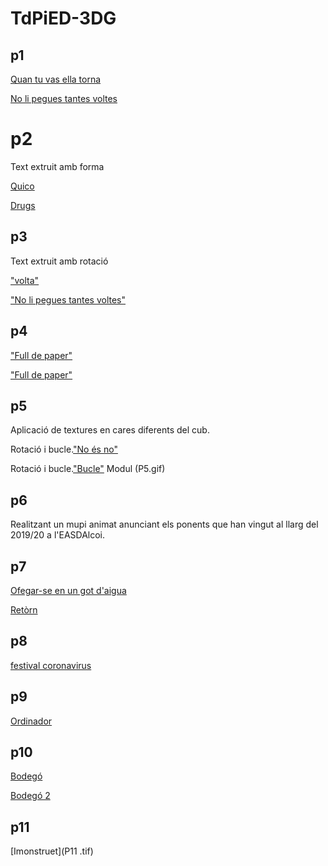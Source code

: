 # TdPiED-3DG
## p1
[Quan tu vas ella torna](P1.gif)

[No li pegues tantes voltes](P1Blanc.gif)

#  p2
Text extruit amb forma 

[Quico](P2m.gif)

[Drugs](P2/1.gif)

##  p3
Text extruit amb rotació

["volta"](P3.gif)

["No li pegues tantes voltes"](P3/1.gif)

## p4
["Full de paper"](P4.gif)

["Full de paper"](P4/1.gif)

## p5 
Aplicació de textures en cares diferents del cub. 

Rotació i bucle.["No és no"](P55.gif)

Rotació i bucle.["Bucle"](P5/1.gif) Modul (P5.gif) 

## p6
Realitzant un mupi animat anunciant els ponents que han vingut al llarg del 2019/20 a l'EASDAlcoi.

## p7
[Ofegar-se en un got d'aigua](P7.gif)

[Retòrn](P7B.gif)

## p8
[festival coronavirus](P8.tif)
    
## p9
[Ordinador](p9.tif)

## p10
[Bodegó](p10B.tif)

[Bodegó 2](P10.tif)

## p11
[Imonstruet](P11 .tif)

